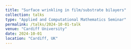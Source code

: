 ```yaml
---
title: "Surface wrinkling in film/substrate bilayers"
collection: talks
type: "Applied and Computational Mathematics Seminar"
permalink: /talks/2024-10-01-talk
venue: "Cardiff University"
date: 2024-10-01
location: "Cardiff, UK"
---
```

